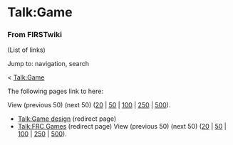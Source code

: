 # Talk:Game

### From FIRSTwiki

(List of links)

Jump to: navigation, search

&lt; [Talk:Game](/index.php?title=Talk:Game&redirect=no "Talk:Game" )  

The following pages link to here:

View (previous 50) (next 50)
([20](/index.php?title=Special:Whatlinkshere/Talk:Game&limit=20&from=0
"Special:Whatlinkshere/Talk:Game" ) |
[50](/index.php?title=Special:Whatlinkshere/Talk:Game&limit=50&from=0
"Special:Whatlinkshere/Talk:Game" ) |
[100](/index.php?title=Special:Whatlinkshere/Talk:Game&limit=100&from=0
"Special:Whatlinkshere/Talk:Game" ) |
[250](/index.php?title=Special:Whatlinkshere/Talk:Game&limit=250&from=0
"Special:Whatlinkshere/Talk:Game" ) |
[500](/index.php?title=Special:Whatlinkshere/Talk:Game&limit=500&from=0
"Special:Whatlinkshere/Talk:Game" )).

  * [Talk:Game design](/index.php?title=Talk:Game_design&redirect=no "Talk:Game design" ) (redirect page) 
  * [Talk:FRC Games](/index.php?title=Talk:FRC_Games&redirect=no "Talk:FRC Games" ) (redirect page) 
View (previous 50) (next 50)
([20](/index.php?title=Special:Whatlinkshere/Talk:Game&limit=20&from=0
"Special:Whatlinkshere/Talk:Game" ) |
[50](/index.php?title=Special:Whatlinkshere/Talk:Game&limit=50&from=0
"Special:Whatlinkshere/Talk:Game" ) |
[100](/index.php?title=Special:Whatlinkshere/Talk:Game&limit=100&from=0
"Special:Whatlinkshere/Talk:Game" ) |
[250](/index.php?title=Special:Whatlinkshere/Talk:Game&limit=250&from=0
"Special:Whatlinkshere/Talk:Game" ) |
[500](/index.php?title=Special:Whatlinkshere/Talk:Game&limit=500&from=0
"Special:Whatlinkshere/Talk:Game" )).

